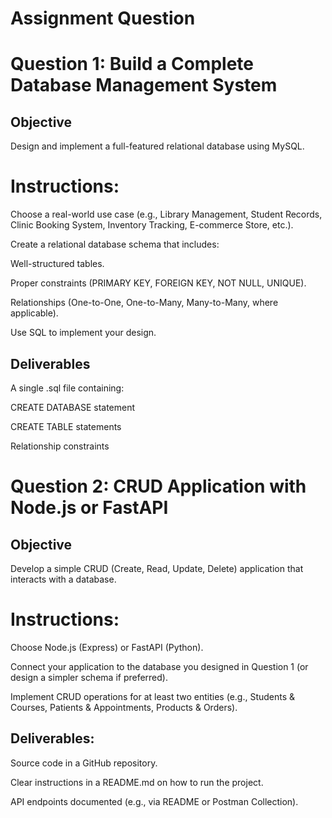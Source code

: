 # Assignment Question

# Question 1: Build a Complete Database Management System

## Objective

Design and implement a full-featured relational database using MySQL.

# Instructions:

Choose a real-world use case (e.g., Library Management, Student Records, Clinic Booking System, Inventory Tracking, E-commerce Store, etc.).

Create a relational database schema that includes:

Well-structured tables.

Proper constraints (PRIMARY KEY, FOREIGN KEY, NOT NULL, UNIQUE).

Relationships (One-to-One, One-to-Many, Many-to-Many, where applicable).

Use SQL to implement your design.

## Deliverables

A single .sql file containing:

CREATE DATABASE statement

CREATE TABLE statements

Relationship constraints

# Question 2: CRUD Application with Node.js or FastAPI

## Objective
Develop a simple CRUD (Create, Read, Update, Delete) application that interacts with a database.

# Instructions:

Choose Node.js (Express) or FastAPI (Python).

Connect your application to the database you designed in Question 1 (or design a simpler schema if preferred).

Implement CRUD operations for at least two entities (e.g., Students & Courses, Patients & Appointments, Products & Orders).

## Deliverables:

Source code in a GitHub repository.

Clear instructions in a README.md on how to run the project.

API endpoints documented (e.g., via README or Postman Collection).
